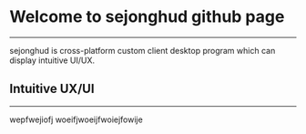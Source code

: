 # Welcome to sejonghud github page
--------------------------------------

sejonghud is cross-platform custom client desktop program which can display intuitive UI/UX.

## Intuitive UX/UI
----------------------

wepfwejiofj
woeifjwoeijfwoiejfowije


